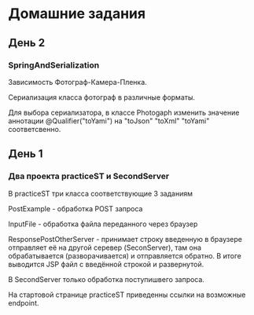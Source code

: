# Домашние задания

## День 2

### SpringAndSerialization

Зависимость Фотограф-Камера-Пленка.

Сериализация класса фотограф в различные форматы.

Для выбора сериализатора, в классе Photogaph изменить значение аннотации @Qualifier("toYami") на "toJson" "toXml" "toYami" соответсвенно.


## День 1

### Два проекта practiceST и SecondServer
В practiceST три класса соответствующие 3 заданиям

PostExample - обработка POST запроса

InputFile - обработка файла переданного через браузер

ResponsePostOtherServer - принимает строку введенную в браузере
отправляет её на другой серевер (SeconServer), там она обрабатывается (разворачивается) и отправляется обратно. В итоге выводится JSP файл с введённой строкой и развернутой.

В SecondServer только обработка поступишвего запроса.

На стартовой странице practiceST приведенны ссылки на возможные endpoint.
